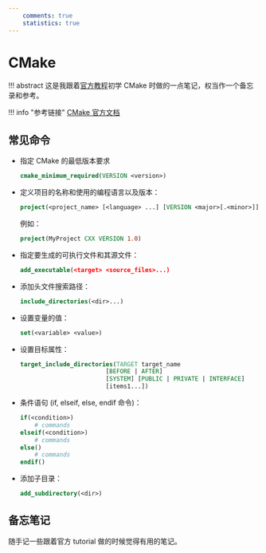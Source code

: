 ```yaml
---
    comments: true
    statistics: true
---
```


# CMake

!!! abstract
    这是我跟着[官方教程](https://cmake.org/cmake/help/latest/guide/tutorial/index.html)初学 CMake 时做的一点笔记，权当作一个备忘录和参考。

!!! info "参考链接"
    [CMake 官方文档](https://cmake.org/cmake/help/latest/index.html)

## 常见命令

- 指定 CMake 的最低版本要求

    ```cmake
    cmake_minimum_required(VERSION <version>)
    ```

- 定义项目的名称和使用的编程语言以及版本：

    ```cmake
    project(<project_name> [<language> ...] [VERSION <major>[.<minor>]])
    ```

    例如：

    ```cmake
    project(MyProject CXX VERSION 1.0)
    ```

- 指定要生成的可执行文件和其源文件：

    ```cmake
    add_executable(<target> <source_files>...)
    ```

- 添加头文件搜索路径：

    ```cmake
    include_directories(<dir>...)
    ```

- 设置变量的值：

    ```cmake
    set(<variable> <value>)
    ```

- 设置目标属性：

    ```cmake
    target_include_directories(TARGET target_name
                            [BEFORE | AFTER]
                            [SYSTEM] [PUBLIC | PRIVATE | INTERFACE]
                            [items1...])
    ```

- 条件语句 (if, elseif, else, endif 命令)：

    ```cmake
    if(<condition>)
        # commands
    elseif(<condition>)
        # commands
    else()
        # commands
    endif()
    ```

- 添加子目录：

    ```cmake
    add_subdirectory(<dir>)
    ```

## 备忘笔记

随手记一些跟着官方 tutorial 做的时候觉得有用的笔记。







